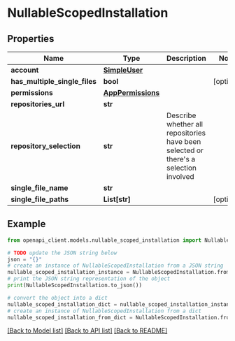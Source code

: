 # NullableScopedInstallation


## Properties

Name | Type | Description | Notes
------------ | ------------- | ------------- | -------------
**account** | [**SimpleUser**](SimpleUser.md) |  | 
**has_multiple_single_files** | **bool** |  | [optional] 
**permissions** | [**AppPermissions**](AppPermissions.md) |  | 
**repositories_url** | **str** |  | 
**repository_selection** | **str** | Describe whether all repositories have been selected or there&#39;s a selection involved | 
**single_file_name** | **str** |  | 
**single_file_paths** | **List[str]** |  | [optional] 

## Example

```python
from openapi_client.models.nullable_scoped_installation import NullableScopedInstallation

# TODO update the JSON string below
json = "{}"
# create an instance of NullableScopedInstallation from a JSON string
nullable_scoped_installation_instance = NullableScopedInstallation.from_json(json)
# print the JSON string representation of the object
print(NullableScopedInstallation.to_json())

# convert the object into a dict
nullable_scoped_installation_dict = nullable_scoped_installation_instance.to_dict()
# create an instance of NullableScopedInstallation from a dict
nullable_scoped_installation_from_dict = NullableScopedInstallation.from_dict(nullable_scoped_installation_dict)
```
[[Back to Model list]](../README.md#documentation-for-models) [[Back to API list]](../README.md#documentation-for-api-endpoints) [[Back to README]](../README.md)


